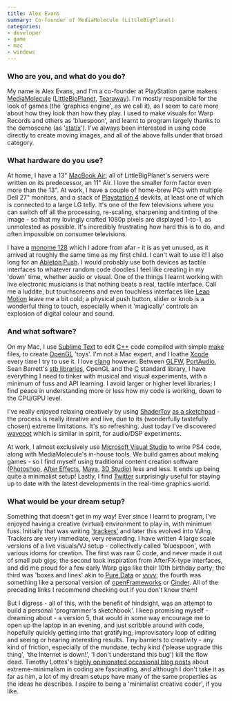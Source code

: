 ```yaml
---
title: Alex Evans
summary: Co-founder of MediaMolecule (LittleBigPlanet)
categories:
- developer
- game
- mac
- windows
---
```


### Who are you, and what do you do?

My name is Alex Evans, and I'm a co-founder at PlayStation game makers [MediaMolecule](http://www.mediamolecule.com/ "The MediaMolecule website.") ([LittleBigPlanet][], [Tearaway][]). I'm mostly responsible for the look of games (the 'graphics engine', as we call it), as I seem to care more about how they look than how they play. I used to make visuals for Warp Records and others as 'bluespoon', and learnt to program largely thanks to the demoscene (as '[statix](http://www.pouet.net/prod.php?which=75 "A demoscene coded by Alex.")'). I've always been interested in using code directly to create moving images, and all of the above falls under that broad category.

### What hardware do you use?

At home, I have a 13" [MacBook Air][macbook-air]; all of LittleBigPlanet's servers were written on its predecessor, an 11" Air. I love the smaller form factor even more than the 13". At work, I have a couple of home-brew PCs with multiple Dell 27" monitors, and a stack of [Playstation 4][ps4] devkits, at least one of which is connected to a large LG telly. It's one of the few televisions where you can switch off all the processing, re-scaling, sharpening and tinting of the image - so that my lovingly crafted 1080p pixels are displayed 1-to-1, as unmolested as possible. It's incredibly frustrating how hard this is to do, and often impossible on consumer televisions.

I have a [monome 128][one-twenty-eight] which I adore from afar - it is as yet unused, as it arrived at roughly the same time as my first child. I can't wait to use it! I also long for an [Ableton Push][push]. I would probably use both devices as tactile interfaces to whatever random code doodles I feel like creating in my 'down' time, whether audio or visual. One of the things I learnt working with live electronic musicians is that nothing beats a real, tactile interface. Call me a luddite, but touchscreens and even touchless interfaces like [Leap Motion][leap-motion-controller] leave me a bit cold; a physical push button, slider or knob is a wonderful thing to touch, especially when it 'magically' controls an explosion of digital colour and sound.

### And what software?

On my Mac, I use [Sublime Text][sublime-text] to edit [C++][c-plusplus] code compiled with simple [make][] files, to create [OpenGL][] 'toys'. I'm not a Mac expert, and I loathe [Xcode][] every time I try to use it. I love [clang][] however. Between [GLFW][], [PortAudio][], Sean Barrett's [stb libraries][stb], OpenGL and the [C][] standard library, I have everything I need to tinker with musical and visual experiments, with a minimum of fuss and API learning. I avoid larger or higher level libraries; I find peace in understanding more or less how my code is working, down to the CPU/GPU level.

I've really enjoyed relaxing creatively by using [ShaderToy][] [as a sketchpad](https://www.shadertoy.com/user/mmalex "Alex's ShaderToy creations.") - the process is really iterative and live, due to its (wonderfully tastefully chosen) extreme limitations. It's so refreshing. Just today I've discovered [wavepot][] which is similar in spirit, for audio/DSP experiments.

At work, I almost exclusively use [Microsoft Visual Studio][visual-studio] to write PS4 code, along with MediaMolecule's in-house tools. We build games about making games - so I find myself using traditional content creation software ([Photoshop][], [After Effects][after-effects], [Maya][], [3D Studio][3ds-max]) less and less. It ends up being quite a minimalist setup! Lastly, I find [Twitter](http://www.twitter.com/mmalex/ "Alex's Twitter account.") surprisingly useful for staying up to date with the latest developments in the real-time graphics world.

### What would be your dream setup?

Something that doesn't get in my way! Ever since I learnt to program, I've enjoyed having a creative (virtual) environment to play in, with minimum fuss. Initially that was writing ['trackers'](http://en.wikipedia.org/wiki/Music_tracker "The Wikipedia entry for Music Trackers.") and later this evolved into VJing. Trackers are very immediate, very rewarding. I have written 4 large scale versions of a live visuals/VJ setup - collectively called 'bluespoon', with various idoms for creation. The first was raw C code, and never made it out of small pub gigs; the second took inspiration from AfterFX-type interfaces, and did me proud for a few early Warp gigs like their 10th birthday party; the third was 'boxes and lines' akin to [Pure Data][pure-data] or [vvvv][]; the fourth was something like a personal version of [openFrameworks][] or [Cinder][]. All of the preceding links I recommend checking out if you don't know them!

But I digress - all of this, with the benefit of hindsight, was an attempt to build a personal 'programmer's sketchbook'. I keep promising myself - dreaming about - a version 5, that would in some way encourage me to open up the laptop in an evening, and just scribble around with code, hopefully quickly getting into that gratifying, improvisatory loop of editing and seeing or hearing interesting results. Tiny barriers to creativity - any kind of friction, especially of the mundane, techy kind ('please upgrade this thing', 'the Internet is down!', 'I don't understand this bug') kill the flow dead. Timothy Lottes's [highly opinionated occasional blog posts](http://timothylottes.blogspot.co.uk/2014/05/reviving-vintage-programming-practice.html "An article about reviving vintage programming practises.") about extreme-minimalism in coding are fascinating, and although I don't take it as far as him, a lot of my dream setups have many of the same properties as the ideas he describes. I aspire to being a 'minimalist creative coder', if you like.

[one-twenty-eight]: https://monome.org/devices/ "A grid of hackable keypads."
[macbook-air]: https://www.apple.com/macbook-air/ "A very thin laptop."
[leap-motion-controller]: https://www.leapmotion.com/product "A spatial motion-sensing device."
[push]: https://www.ableton.com/en/push/ "Unique music-making hardware."
[ps4]: http://us.playstation.com/ps4/index.htm "A shiny gaming console from Sony."
[3ds-max]: https://www.autodesk.com/products/3ds-max/overview "3D modelling and animation software."
[glfw]: https://en.wikipedia.org/wiki/GLFW "An OpenGL library."
[tearaway]: https://tearaway.me/ "A papercraft adventure game."
[sublime-text]: http://www.sublimetext.com/ "A coder's text editor."
[stb]: https://github.com/nothings/stb "A collection of handy C/C++ libraries."
[shadertoy]: https://www.shadertoy.com/ "A web-based 3D shader tool."
[after-effects]: https://www.adobe.com/products/aftereffects.html "Motion graphics and video editing software."
[openframeworks]: http://openframeworks.cc "A C++ library for creative projects."
[opengl]: https://www.opengl.org/ "An industry standard/implementation for 2D/3D graphics."
[make]: http://www.gnu.org/software/make/manual/make.html "Software to prepare code for compilation."
[maya]: https://www.autodesk.com/products/maya/overview "3D animation software."
[c-plusplus]: https://en.wikipedia.org/wiki/C%2B%2B "A compiled programming language."
[clang]: http://clang.llvm.org/ "A C/C++ frontend for the LLVM compiler."
[c]: https://en.wikipedia.org/wiki/C_(programming_language) "A compiled programming language."
[cinder]: https://libcinder.org/ "A C++ framework for visual and audio projects."
[vvvv]: https://vvvv.org/ "A visual and textual live development environment."
[visual-studio]: http://www.visualstudio.com "A Windows development environment."
[xcode]: https://en.wikipedia.org/wiki/Xcode "An IDE for Mac developers."
[littlebigplanet]: http://lbp.me/welcome/ "A puzzle/platform game."
[photoshop]: https://www.adobe.com/products/photoshop.html "A bitmap image editor."
[portaudio]: http://portaudio.com/ "A cross-platform audio I/O library."
[pure-data]: http://puredata.info/ "A visual programming language."
[wavepot]: http://wavepot.com/ "A web-based audio/DSP hacking tool."
